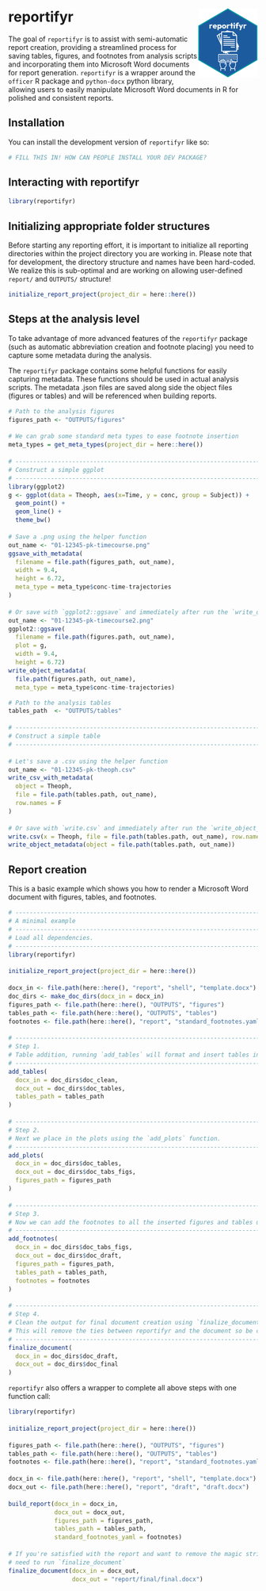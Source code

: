 
<!-- README.md is generated from README.Rmd. Please edit that file -->

# reportifyr <a href="https://github.com/a2-ai/reportifyr/"><img src="man/figures/logo.png" align="right" height="139" alt="reportifyr website" /></a>

<!-- badges: start -->
<!-- badges: end -->

The goal of `reportifyr` is to assist with semi-automatic report
creation, providing a streamlined process for saving tables, figures,
and footnotes from analysis scripts and incorporating them into
Microsoft Word documents for report generation. `reportifyr` is a
wrapper around the `officer` R package and `python-docx` python library,
allowing users to easily manipulate Microsoft Word documents in R for
polished and consistent reports.

## Installation

You can install the development version of `reportifyr` like so:

``` r
# FILL THIS IN! HOW CAN PEOPLE INSTALL YOUR DEV PACKAGE?
```

## Interacting with reportifyr

``` r
library(reportifyr)
```

## Initializing appropriate folder structures

Before starting any reporting effort, it is important to initialize all
reporting directories within the project directory you are working in.
Please note that for development, the directory structure and names have
been hard-coded. We realize this is sub-optimal and are working on
allowing user-defined `report/` and `OUTPUTS/` structure!

``` r
initialize_report_project(project_dir = here::here())
```

## Steps at the analysis level

To take advantage of more advanced features of the `reportifyr` package
(such as automatic abbreviation creation and footnote placing) you need
to capture some metadata during the analysis.

The `reportifyr` package contains some helpful functions for easily
capturing metadata. These functions should be used in actual analysis
scripts. The metadata .json files are saved along side the object files
(figures or tables) and will be referenced when building reports.

``` r
# Path to the analysis figures
figures_path <- "OUTPUTS/figures"

# We can grab some standard meta types to ease footnote insertion
meta_types = get_meta_types(project_dir = here::here())

# ------------------------------------------------------------------------------
# Construct a simple ggplot
# ------------------------------------------------------------------------------
library(ggplot2)
g <- ggplot(data = Theoph, aes(x=Time, y = conc, group = Subject)) + 
  geom_point() + 
  geom_line() + 
  theme_bw()

# Save a .png using the helper function
out_name <- "01-12345-pk-timecourse.png"
ggsave_with_metadata(
  filename = file.path(figures_path, out_name), 
  width = 9.4, 
  height = 6.72,
  meta_type = meta_type$conc-time-trajectories
)

# Or save with `ggplot2::ggsave` and immediately after run the `write_object_metadata` function
out_name <- "01-12345-pk-timecourse2.png"
ggplot2::ggsave(
  filename = file.path(figures.path, out_name), 
  plot = g,
  width = 9.4,
  height = 6.72) 
write_object_metadata(
  file.path(figures.path, out_name),
  meta_type = meta_type$conc-time-trajectories)
```

``` r
# Path to the analysis tables
tables_path  <- "OUTPUTS/tables"

# ------------------------------------------------------------------------------
# Construct a simple table
# ------------------------------------------------------------------------------

# Let's save a .csv using the helper function
out_name <- "01-12345-pk-theoph.csv"
write_csv_with_metadata(
  object = Theoph, 
  file = file.path(tables.path, out_name),
  row.names = F
)

# Or save with `write.csv` and immediately after run the `write_object_metadata` function
write.csv(x = Theoph, file = file.path(tables.path, out_name), row.names = F)
write_object_metadata(object = file.path(tables.path, out_name))
```

## Report creation

This is a basic example which shows you how to render a Microsoft Word
document with figures, tables, and footnotes.

``` r
# ------------------------------------------------------------------------------
# A minimal example
# ------------------------------------------------------------------------------
# Load all dependencies.
# ------------------------------------------------------------------------------
library(reportifyr)

initialize_report_project(project_dir = here::here())

docx_in <- file.path(here::here(), "report", "shell", "template.docx")
doc_dirs <- make_doc_dirs(docx_in = docx_in)
figures_path <- file.path(here::here(), "OUTPUTS", "figures")
tables_path <- file.path(here::here(), "OUTPUTS", "tables")
footnotes <- file.path(here::here(), "report", "standard_footnotes.yaml")

# ---------------------------------------------------------------------------
# Step 1.
# Table addition, running `add_tables` will format and insert tables into the doc.
# ---------------------------------------------------------------------------
add_tables(
  docx_in = doc_dirs$doc_clean,
  docx_out = doc_dirs$doc_tables,
  tables_path = tables_path
)

# ---------------------------------------------------------------------------
# Step 2.
# Next we place in the plots using the `add_plots` function.
# ---------------------------------------------------------------------------
add_plots(
  docx_in = doc_dirs$doc_tables,
  docx_out = doc_dirs$doc_tabs_figs,
  figures_path = figures_path
)

# ---------------------------------------------------------------------------
# Step 3.
# Now we can add the footnotes to all the inserted figures and tables using `add_footnotes`.
# ---------------------------------------------------------------------------
add_footnotes(
  docx_in = doc_dirs$doc_tabs_figs,
  docx_out = doc_dirs$doc_draft,
  figures_path = figures_path,
  tables_path = tables_path,
  footnotes = footnotes
)

# ---------------------------------------------------------------------------
# Step 4.
# Clean the output for final document creation using `finalize_document`. 
# This will remove the ties between reportifyr and the document so be careful!
# ---------------------------------------------------------------------------
finalize_document(
  docx_in = doc_dirs$doc_draft,
  docx_out = doc_dirs$doc_final
)
```

`reportifyr` also offers a wrapper to complete all above steps with one
function call:

``` r
library(reportifyr)

initialize_report_project(project_dir = here::here())

figures_path <- file.path(here::here(), "OUTPUTS", "figures")
tables_path <- file.path(here::here(), "OUTPUTS", "tables")
footnotes <- file.path(here::here(), "report", "standard_footnotes.yaml")

docx_in <- file.path(here::here(), "report", "shell", "template.docx")
docx_out <- file.path(here::here(), "report", "draft", "draft.docx")

build_report(docx_in = docx_in,
             docx_out = docx_out,
             figures_path = figures_path,
             tables_path = tables_path,
             standard_footnotes_yaml = footnotes)
             
# If you're satisfied with the report and want to remove the magic strings, you'll 
# need to run `finalize_document`
finalize_document(docx_in = docx_out,
                  docx_out = "report/final/final.docx")
```
